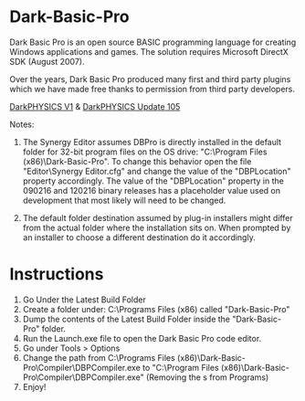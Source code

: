 # Dark-Basic-Pro
Dark Basic Pro is an open source BASIC programming language for creating Windows applications and games. The solution requires Microsoft DirectX SDK (August 2007).

Over the years, Dark Basic Pro produced many first and third party plugins which we have made free thanks to permission from third party developers.

[DarkPHYSICS V1](http://fstore.thegamecreators.com/DarkBasicPro/DarkPhysics_v1.zip) & 
[DarkPHYSICS Update 105](http://fstore.thegamecreators.com/DarkBasicPro/DarkPhysics_Update_105.zip)

Notes:

1. The Synergy Editor assumes DBPro is directly installed in the default folder for 32-bit program files on the OS drive: "C:\Program Files (x86)\Dark-Basic-Pro\". To change this behavior open the file "Editor\Synergy Editor.cfg" and change the value of the "DBPLocation" property accordingly. The value of the "DBPLocation" property in the 090216 and 120216 binary releases has a placeholder value used on development that most likely will need to be changed.

2. The default folder destination assumed by plug-in installers might differ from the actual folder where the installation sits on. When prompted by an installer to choose a different destination do it accordingly.

# Instructions
1. Go Under the Latest Build Folder
2. Create a folder under: C:\Programs Files (x86) called "Dark-Basic-Pro"
3. Dump the contents of the Latest Build Folder inside the "Dark-Basic-Pro" folder.
4. Run the Launch.exe file to open the Dark Basic Pro code editor.
5. Go under Tools > Options
6. Change the path from C:\Programs Files (x86)\Dark-Basic-Pro\Compiler\DBPCompiler.exe to "C:\Program Files (x86)\Dark-Basic-Pro\Compiler\DBPCompiler.exe" (Removing the s from Programs)
7. Enjoy!
